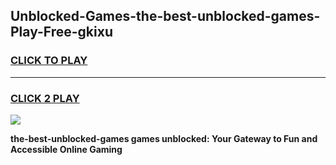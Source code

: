 
## Unblocked-Games-the-best-unblocked-games-Play-Free-gkixu
<h3>
<a href="https://premium76.site?title=the-best-unblocked-games&ref=18A">CLICK TO PLAY</a></h3>
<hr>

<h3>
<a href="https://premium76.site?title=the-best-unblocked-games&ref=18A">CLICK 2 PLAY</a>
  
</h3>

<a href="https://premium76.site?title=the-best-unblocked-games&ref=18A"><img src="https://clearcache.store/games.png"></a>


**the-best-unblocked-games games unblocked: Your Gateway to Fun and Accessible Online Gaming**
